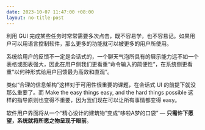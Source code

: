 ```yaml
---
date: 2023-10-07 11:47:00 +08:00
layout: no-title-post
---
```


利用 GUI 完成某些任务时常常需要多次点击，既不容易学，也不容易记。如果用户可以用语言控制软件，那么更多的功能就可以被更多的用户所使用。

系统给用户的反馈不一定是会话式的，一个聊天气泡所具有的展示能力远不如一个表格或图表强大，因此在用户侧我们更看重“命令输入的简便性”，在系统侧更看重“以何种形式给用户回馈最为高效和直观”。

类似“合理的信息架构”这样对于可用性很重要的课题，在会话式 UI 的前提下就没那么重要了。而 Make the easy things easy, and the hard things possible 这样的指导原则也变得不重要，因为我们现在可以让所有事情都变得 easy。

软件用户界面将从一个“精心设计的建筑物”变成“哆啦A梦的口袋” — **只需许下愿望，系统就将所愿之物呈现于眼前**。